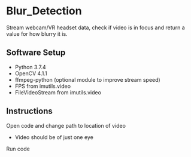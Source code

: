 # Blur_Detection
Stream webcam/VR headset data, check if video is in focus and return a value for how blurry it is.

## Software Setup
- Python 3.7.4
- OpenCV 4.1.1
- ffmpeg-python (optional module to improve stream speed)
- FPS from imutils.video
- FileVideoStream from imutils.video

## Instructions
Open code and change path to location of video
- Video should be of just one eye

Run code 
